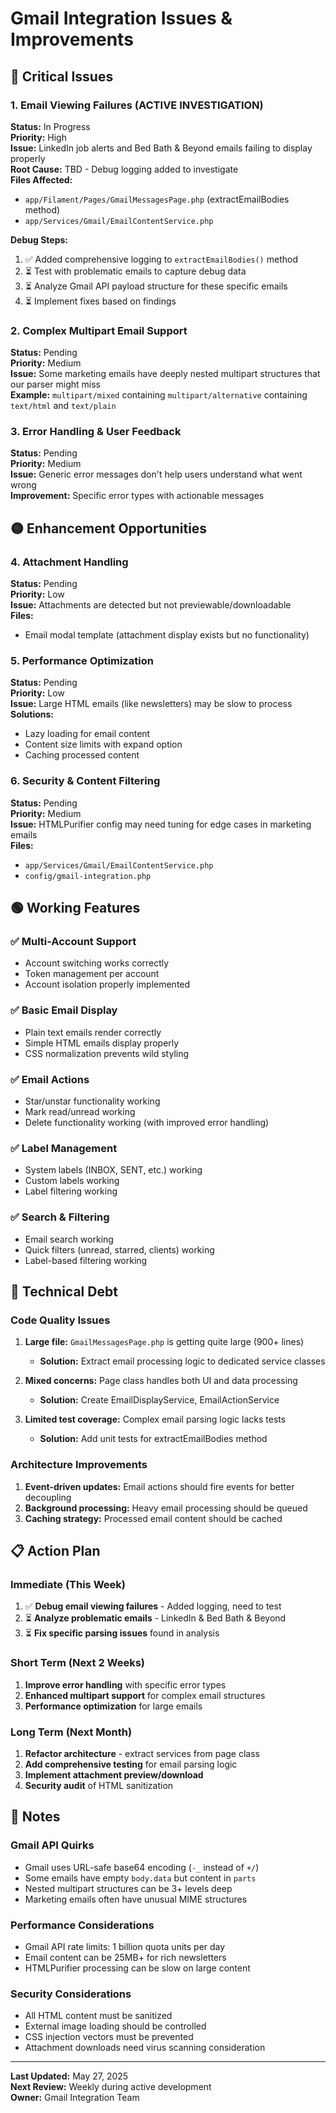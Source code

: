 # Gmail Integration Issues & Improvements

## 🔴 Critical Issues

### 1. Email Viewing Failures (ACTIVE INVESTIGATION)
**Status:** In Progress  
**Priority:** High  
**Issue:** LinkedIn job alerts and Bed Bath & Beyond emails failing to display properly  
**Root Cause:** TBD - Debug logging added to investigate  
**Files Affected:**
- `app/Filament/Pages/GmailMessagesPage.php` (extractEmailBodies method)
- `app/Services/Gmail/EmailContentService.php`

**Debug Steps:**
1. ✅ Added comprehensive logging to `extractEmailBodies()` method
2. ⏳ Test with problematic emails to capture debug data
3. ⏳ Analyze Gmail API payload structure for these specific emails
4. ⏳ Implement fixes based on findings

### 2. Complex Multipart Email Support
**Status:** Pending  
**Priority:** Medium  
**Issue:** Some marketing emails have deeply nested multipart structures that our parser might miss  
**Example:** `multipart/mixed` containing `multipart/alternative` containing `text/html` and `text/plain`

### 3. Error Handling & User Feedback
**Status:** Pending  
**Priority:** Medium  
**Issue:** Generic error messages don't help users understand what went wrong  
**Improvement:** Specific error types with actionable messages

## 🟡 Enhancement Opportunities

### 4. Attachment Handling
**Status:** Pending  
**Priority:** Low  
**Issue:** Attachments are detected but not previewable/downloadable  
**Files:**
- Email modal template (attachment display exists but no functionality)

### 5. Performance Optimization
**Status:** Pending  
**Priority:** Low  
**Issue:** Large HTML emails (like newsletters) may be slow to process  
**Solutions:**
- Lazy loading for email content
- Content size limits with expand option
- Caching processed content

### 6. Security & Content Filtering
**Status:** Pending  
**Priority:** Medium  
**Issue:** HTMLPurifier config may need tuning for edge cases in marketing emails  
**Files:**
- `app/Services/Gmail/EmailContentService.php`
- `config/gmail-integration.php`

## 🟢 Working Features

### ✅ Multi-Account Support
- Account switching works correctly
- Token management per account
- Account isolation properly implemented

### ✅ Basic Email Display
- Plain text emails render correctly
- Simple HTML emails display properly
- CSS normalization prevents wild styling

### ✅ Email Actions
- Star/unstar functionality working
- Mark read/unread working
- Delete functionality working (with improved error handling)

### ✅ Label Management
- System labels (INBOX, SENT, etc.) working
- Custom labels working
- Label filtering working

### ✅ Search & Filtering
- Email search working
- Quick filters (unread, starred, clients) working
- Label-based filtering working

## 🔧 Technical Debt

### Code Quality Issues
1. **Large file:** `GmailMessagesPage.php` is getting quite large (900+ lines)
   - **Solution:** Extract email processing logic to dedicated service classes
   
2. **Mixed concerns:** Page class handles both UI and data processing
   - **Solution:** Create EmailDisplayService, EmailActionService

3. **Limited test coverage:** Complex email parsing logic lacks tests
   - **Solution:** Add unit tests for extractEmailBodies method

### Architecture Improvements
1. **Event-driven updates:** Email actions should fire events for better decoupling
2. **Background processing:** Heavy email processing should be queued
3. **Caching strategy:** Processed email content should be cached

## 📋 Action Plan

### Immediate (This Week)
1. ✅ **Debug email viewing failures** - Added logging, need to test
2. ⏳ **Analyze problematic emails** - LinkedIn & Bed Bath & Beyond
3. ⏳ **Fix specific parsing issues** found in analysis

### Short Term (Next 2 Weeks)
1. **Improve error handling** with specific error types
2. **Enhanced multipart support** for complex email structures
3. **Performance optimization** for large emails

### Long Term (Next Month)
1. **Refactor architecture** - extract services from page class
2. **Add comprehensive testing** for email parsing logic
3. **Implement attachment preview/download**
4. **Security audit** of HTML sanitization

## 📝 Notes

### Gmail API Quirks
- Gmail uses URL-safe base64 encoding (`-_` instead of `+/`)
- Some emails have empty `body.data` but content in `parts`
- Nested multipart structures can be 3+ levels deep
- Marketing emails often have unusual MIME structures

### Performance Considerations
- Gmail API rate limits: 1 billion quota units per day
- Email content can be 25MB+ for rich newsletters
- HTMLPurifier processing can be slow on large content

### Security Considerations
- All HTML content must be sanitized
- External image loading should be controlled
- CSS injection vectors must be prevented
- Attachment downloads need virus scanning consideration

---

**Last Updated:** May 27, 2025  
**Next Review:** Weekly during active development  
**Owner:** Gmail Integration Team